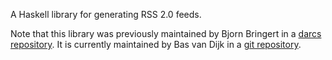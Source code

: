 A Haskell library for generating RSS 2.0 feeds.

Note that this library was previously maintained by Bjorn Bringert in a [darcs repository](http://code.haskell.org/rss). It is currently maintained by Bas van Dijk in a [git repository](https://github.com/basvandijk/rss).
